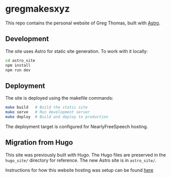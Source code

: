 # gregmakesxyz

This repo contains the personal website of Greg Thomas, built with [Astro](https://astro.build/).

## Development

The site uses Astro for static site generation. To work with it locally:

```bash
cd astro_site
npm install
npm run dev
```

## Deployment

The site is deployed using the makefile commands:

```bash
make build   # Build the static site
make serve   # Run development server
make deploy  # Build and deploy to production
```

The deployment target is configured for NearlyFreeSpeech hosting.

## Migration from Hugo

This site was previously built with Hugo. The Hugo files are preserved in the `hugo_site/` directory for reference. The new Astro site is in `astro_site/`.

Instructions for how this website hosting was setup can be found [here](nfsn_config)